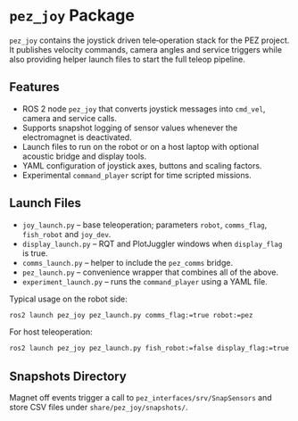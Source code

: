 # `pez_joy` Package

`pez_joy` contains the joystick driven tele‑operation stack for the PEZ project. It publishes velocity commands, camera angles and service triggers while also providing helper launch files to start the full teleop pipeline.

## Features

- ROS 2 node `pez_joy` that converts joystick messages into `cmd_vel`, camera and service calls.
- Supports snapshot logging of sensor values whenever the electromagnet is deactivated.
- Launch files to run on the robot or on a host laptop with optional acoustic bridge and display tools.
- YAML configuration of joystick axes, buttons and scaling factors.
- Experimental `command_player` script for time scripted missions.

## Launch Files

- `joy_launch.py` – base teleoperation; parameters `robot`, `comms_flag`, `fish_robot` and `joy_dev`.
- `display_launch.py` – RQT and PlotJuggler windows when `display_flag` is true.
- `comms_launch.py` – helper to include the `pez_comms` bridge.
- `pez_launch.py` – convenience wrapper that combines all of the above.
- `experiment_launch.py` – runs the `command_player` using a YAML file.

Typical usage on the robot side:

```bash
ros2 launch pez_joy pez_launch.py comms_flag:=true robot:=pez
```

For host teleoperation:

```bash
ros2 launch pez_joy pez_launch.py fish_robot:=false display_flag:=true
```

## Snapshots Directory

Magnet off events trigger a call to `pez_interfaces/srv/SnapSensors` and store CSV files under `share/pez_joy/snapshots/`.
